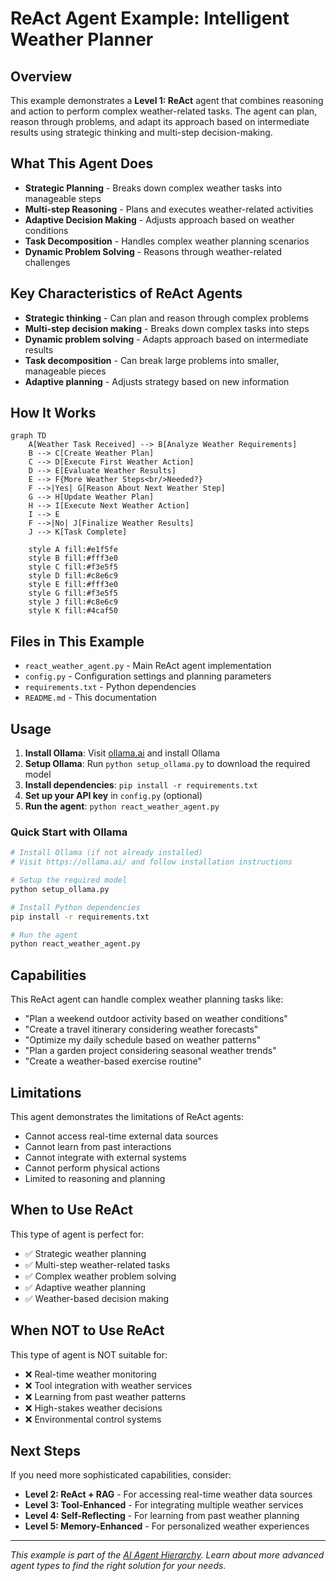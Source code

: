 # ReAct Agent Example: Intelligent Weather Planner

## Overview

This example demonstrates a **Level 1: ReAct** agent that combines reasoning and action to perform complex weather-related tasks. The agent can plan, reason through problems, and adapt its approach based on intermediate results using strategic thinking and multi-step decision-making.

## What This Agent Does

- **Strategic Planning** - Breaks down complex weather tasks into manageable steps
- **Multi-step Reasoning** - Plans and executes weather-related activities
- **Adaptive Decision Making** - Adjusts approach based on weather conditions
- **Task Decomposition** - Handles complex weather planning scenarios
- **Dynamic Problem Solving** - Reasons through weather-related challenges

## Key Characteristics of ReAct Agents

- **Strategic thinking** - Can plan and reason through complex problems
- **Multi-step decision making** - Breaks down complex tasks into steps
- **Dynamic problem solving** - Adapts approach based on intermediate results
- **Task decomposition** - Can break large problems into smaller, manageable pieces
- **Adaptive planning** - Adjusts strategy based on new information

## How It Works

```mermaid
graph TD
    A[Weather Task Received] --> B[Analyze Weather Requirements]
    B --> C[Create Weather Plan]
    C --> D[Execute First Weather Action]
    D --> E[Evaluate Weather Results]
    E --> F{More Weather Steps<br/>Needed?}
    F -->|Yes| G[Reason About Next Weather Step]
    G --> H[Update Weather Plan]
    H --> I[Execute Next Weather Action]
    I --> E
    F -->|No| J[Finalize Weather Results]
    J --> K[Task Complete]
    
    style A fill:#e1f5fe
    style B fill:#fff3e0
    style C fill:#f3e5f5
    style D fill:#c8e6c9
    style E fill:#fff3e0
    style G fill:#f3e5f5
    style J fill:#c8e6c9
    style K fill:#4caf50
```

## Files in This Example

- `react_weather_agent.py` - Main ReAct agent implementation
- `config.py` - Configuration settings and planning parameters
- `requirements.txt` - Python dependencies
- `README.md` - This documentation

## Usage

1. **Install Ollama**: Visit [ollama.ai](https://ollama.ai/) and install Ollama
2. **Setup Ollama**: Run `python setup_ollama.py` to download the required model
3. **Install dependencies**: `pip install -r requirements.txt`
4. **Set up your API key** in `config.py` (optional)
5. **Run the agent**: `python react_weather_agent.py`

### Quick Start with Ollama

```bash
# Install Ollama (if not already installed)
# Visit https://ollama.ai/ and follow installation instructions

# Setup the required model
python setup_ollama.py

# Install Python dependencies
pip install -r requirements.txt

# Run the agent
python react_weather_agent.py
```

## Capabilities

This ReAct agent can handle complex weather planning tasks like:
- "Plan a weekend outdoor activity based on weather conditions"
- "Create a travel itinerary considering weather forecasts"
- "Optimize my daily schedule based on weather patterns"
- "Plan a garden project considering seasonal weather trends"
- "Create a weather-based exercise routine"

## Limitations

This agent demonstrates the limitations of ReAct agents:
- Cannot access real-time external data sources
- Cannot learn from past interactions
- Cannot integrate with external systems
- Cannot perform physical actions
- Limited to reasoning and planning

## When to Use ReAct

This type of agent is perfect for:
- ✅ Strategic weather planning
- ✅ Multi-step weather-related tasks
- ✅ Complex weather problem solving
- ✅ Adaptive weather planning
- ✅ Weather-based decision making

## When NOT to Use ReAct

This type of agent is NOT suitable for:
- ❌ Real-time weather monitoring
- ❌ Tool integration with weather services
- ❌ Learning from past weather patterns
- ❌ High-stakes weather decisions
- ❌ Environmental control systems

## Next Steps

If you need more sophisticated capabilities, consider:
- **Level 2: ReAct + RAG** - For accessing real-time weather data sources
- **Level 3: Tool-Enhanced** - For integrating multiple weather services
- **Level 4: Self-Reflecting** - For learning from past weather planning
- **Level 5: Memory-Enhanced** - For personalized weather experiences

---

*This example is part of the [AI Agent Hierarchy](../Agent-Types.md). Learn about more advanced agent types to find the right solution for your needs.*

